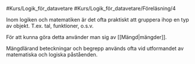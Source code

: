 #Kurs/Logik_för_datavetare #Kurs/Logik_för_datavetare/Föreläsning/4 

Inom logiken och matematiken är det ofta praktiskt att gruppera ihop en typ av objekt. T.ex. tal, funktioner, o.s.v.

För att kunna göra detta använder man sig av [[Mängd|mängder]].

Mängdlärand beteckningar och begrepp används ofta vid utformandet av matematiska och logiska påståenden.